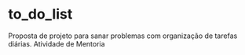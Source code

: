 # to_do_list
 Proposta de projeto para sanar problemas com organização de tarefas diárias. Atividade de Mentoria
